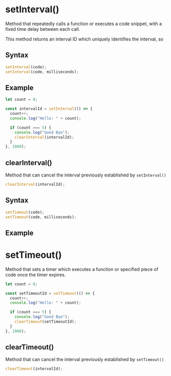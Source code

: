 # setInterval()

Method that repeatedly calls a function or executes a code snippet, with a fixed time delay between each call.

This method returns an interval ID which uniquely identifies the interval, so

## Syntax

```js
setInterval(code);
setInterval(code, milliseconds);
```

## Example

```js
let count = 0;

const intervalId = setInterval(() => {
  count++;
  console.log("Hello: " + count);

  if (count === 5) {
    console.log("Good Bye");
    clearInterval(intervalId);
  }
}, 1000);
```

## clearInterval()

Method that can cancel the interval previously established by `setInterval()`

```js
clearInterval(intervalId);
```

## Syntax

```js
setTimeout(code);
setTimeout(code, milliseconds);
```

## Example

# setTimeout()

Method that sets a timer which executes a function or specified piece of code once the timer expires.

```js
let count = 0;

const setTimeoutId = setTimeout(() => {
  count++;
  console.log("Hello: " + count);

  if (count === 5) {
    console.log("Good Bye");
    clearTimeout(setTimeoutId);
  }
}, 1000);
```

## clearTimeout()

Method that can cancel the interval previously established by `setTimeout()`

```js
clearTimeout(intervalId);
```
